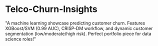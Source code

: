 # Telco-Churn-Insights
"A machine learning showcase predicting customer churn. Features XGBoost/SVM (0.99 AUC), CRISP-DM workflow, and dynamic customer segmentation (low/moderate/high risk). Perfect portfolio piece for data science roles!"
